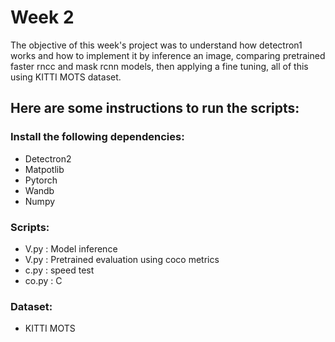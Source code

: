
# Week 2
The objective of this week's project was to understand how detectron1 works and how to implement it by inference an image, comparing pretrained  faster rncc and mask rcnn models, then applying a fine tuning, all of this using KITTI  MOTS dataset. 
## Here are some instructions to run the scripts:
### Install the following dependencies:
* Detectron2
* Matpotlib
* Pytorch
* Wandb
* Numpy

### Scripts:
* V.py           : Model inference
* V.py           : Pretrained evaluation  using coco metrics
* c.py           : speed test
* co.py          : C
### Dataset:
* KITTI MOTS


